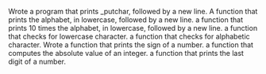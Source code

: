 Wrote a program that prints _putchar, followed by a new line.
A function that prints the alphabet, in lowercase, followed by a new line.
a function that prints 10 times the alphabet, in lowercase, followed by a new line.
a function that checks for lowercase character.
a function that checks for alphabetic character.
Wrote a function that prints the sign of a number.
a function that computes the absolute value of an integer.
a function that prints the last digit of a number.
